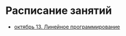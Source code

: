 # Расписание занятий
- [октябрь 13. Линейное программирование](https://github.com/VetrovSV/NLST/blob/master/dist2020/lesson3.md)
